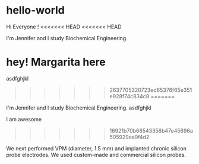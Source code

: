 # hello-world

Hi Everyone !
<<<<<<< HEAD
<<<<<<< HEAD

I'm Jennifer and I study Biochemical Engineering.

hey! Margarita here
=======
asdfghjkl
>>>>>>> 2637705320723ed65376f65e351e928f74c834c8
=======

I'm Jennifer and I study Biochemical Engineering.
asdfghjkl

I am awesome
>>>>>>> 16921b70b68543356b47e45696a505929ea9f4d2




We next performed  VPM (diameter, 1.5 mm) and 
implanted chronic silicon probe electrodes. 
We used custom-made and commercial silicon probes.
